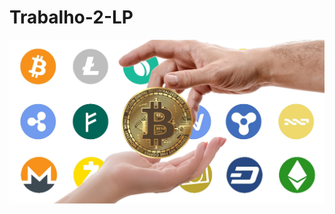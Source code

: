 # Trabalho-2-LP

![GitHub Logo](https://github.com/cesaralmeida93/trabalho-2-LP/blob/main/Cryptocurrency_logos.jpg)
